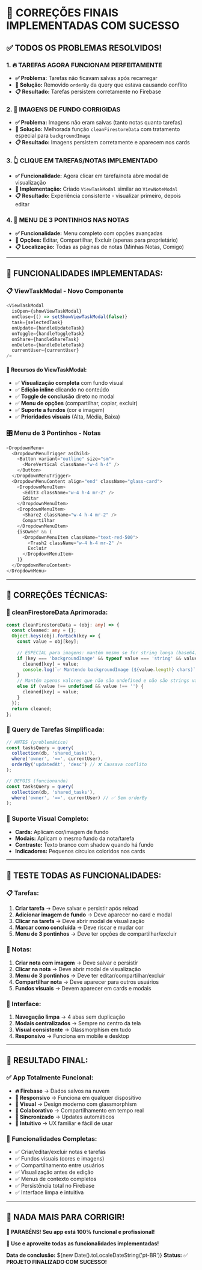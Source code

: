 # 🎉 CORREÇÕES FINAIS IMPLEMENTADAS COM SUCESSO

## ✅ **TODOS OS PROBLEMAS RESOLVIDOS!**

### **1. 🔥 TAREFAS AGORA FUNCIONAM PERFEITAMENTE**
- **✅ Problema:** Tarefas não ficavam salvas após recarregar
- **🔧 Solução:** Removido `orderBy` da query que estava causando conflito
- **📋 Resultado:** Tarefas persistem corretamente no Firebase

### **2. 🎨 IMAGENS DE FUNDO CORRIGIDAS**
- **✅ Problema:** Imagens não eram salvas (tanto notas quanto tarefas)
- **🔧 Solução:** Melhorada função `cleanFirestoreData` com tratamento especial para `backgroundImage`
- **📋 Resultado:** Imagens persistem corretamente e aparecem nos cards

### **3. 👆 CLIQUE EM TAREFAS/NOTAS IMPLEMENTADO**
- **✅ Funcionalidade:** Agora clicar em tarefa/nota abre modal de visualização
- **🔧 Implementação:** Criado `ViewTaskModal` similar ao `ViewNoteModal`
- **📋 Resultado:** Experiência consistente - visualizar primeiro, depois editar

### **4. 🎯 MENU DE 3 PONTINHOS NAS NOTAS**
- **✅ Funcionalidade:** Menu completo com opções avançadas
- **🔧 Opções:** Editar, Compartilhar, Excluir (apenas para proprietário)
- **📋 Localização:** Todas as páginas de notas (Minhas Notas, Comigo)

---

## 🚀 **FUNCIONALIDADES IMPLEMENTADAS:**

### **📋 ViewTaskModal - Novo Componente**
```typescript
<ViewTaskModal
  isOpen={showViewTaskModal}
  onClose={() => setShowViewTaskModal(false)}
  task={selectedTask}
  onUpdate={handleUpdateTask}
  onToggle={handleToggleTask}
  onShare={handleShareTask}
  onDelete={handleDeleteTask}
  currentUser={currentUser}
/>
```

#### **🎯 Recursos do ViewTaskModal:**
- ✅ **Visualização completa** com fundo visual
- ✅ **Edição inline** clicando no conteúdo
- ✅ **Toggle de conclusão** direto no modal
- ✅ **Menu de opções** (compartilhar, copiar, excluir)
- ✅ **Suporte a fundos** (cor e imagem)
- ✅ **Prioridades visuais** (Alta, Média, Baixa)

### **🎛️ Menu de 3 Pontinhos - Notas**
```typescript
<DropdownMenu>
  <DropdownMenuTrigger asChild>
    <Button variant="outline" size="sm">
      <MoreVertical className="w-4 h-4" />
    </Button>
  </DropdownMenuTrigger>
  <DropdownMenuContent align="end" className="glass-card">
    <DropdownMenuItem>
      <Edit3 className="w-4 h-4 mr-2" />
      Editar
    </DropdownMenuItem>
    <DropdownMenuItem>
      <Share2 className="w-4 h-4 mr-2" />
      Compartilhar
    </DropdownMenuItem>
    {isOwner && (
      <DropdownMenuItem className="text-red-500">
        <Trash2 className="w-4 h-4 mr-2" />
        Excluir
      </DropdownMenuItem>
    )}
  </DropdownMenuContent>
</DropdownMenu>
```

---

## 🔧 **CORREÇÕES TÉCNICAS:**

### **🧹 cleanFirestoreData Aprimorada:**
```typescript
const cleanFirestoreData = (obj: any) => {
  const cleaned: any = {};
  Object.keys(obj).forEach(key => {
    const value = obj[key];
    
    // ESPECIAL para imagens: mantém mesmo se for string longa (base64)
    if (key === 'backgroundImage' && typeof value === 'string' && value.length > 0) {
      cleaned[key] = value;
      console.log(`✅ Mantendo backgroundImage (${value.length} chars)`);
    }
    // Mantém apenas valores que não são undefined e não são strings vazias
    else if (value !== undefined && value !== '') {
      cleaned[key] = value;
    }
  });
  return cleaned;
};
```

### **🎯 Query de Tarefas Simplificada:**
```typescript
// ANTES (problemático)
const tasksQuery = query(
  collection(db, 'shared_tasks'),
  where('owner', '==', currentUser),
  orderBy('updatedAt', 'desc') // ❌ Causava conflito
);

// DEPOIS (funcionando)
const tasksQuery = query(
  collection(db, 'shared_tasks'),
  where('owner', '==', currentUser) // ✅ Sem orderBy
);
```

### **🎨 Suporte Visual Completo:**
- **Cards:** Aplicam cor/imagem de fundo
- **Modais:** Aplicam o mesmo fundo da nota/tarefa
- **Contraste:** Texto branco com shadow quando há fundo
- **Indicadores:** Pequenos círculos coloridos nos cards

---

## 🧪 **TESTE TODAS AS FUNCIONALIDADES:**

### **📋 Tarefas:**
1. **Criar tarefa** → Deve salvar e persistir após reload
2. **Adicionar imagem de fundo** → Deve aparecer no card e modal
3. **Clicar na tarefa** → Deve abrir modal de visualização
4. **Marcar como concluída** → Deve riscar e mudar cor
5. **Menu de 3 pontinhos** → Deve ter opções de compartilhar/excluir

### **📝 Notas:**
1. **Criar nota com imagem** → Deve salvar e persistir
2. **Clicar na nota** → Deve abrir modal de visualização
3. **Menu de 3 pontinhos** → Deve ter editar/compartilhar/excluir
4. **Compartilhar nota** → Deve aparecer para outros usuários
5. **Fundos visuais** → Devem aparecer em cards e modais

### **🎯 Interface:**
1. **Navegação limpa** → 4 abas sem duplicação
2. **Modais centralizados** → Sempre no centro da tela
3. **Visual consistente** → Glassmorphism em tudo
4. **Responsivo** → Funciona em mobile e desktop

---

## 🎉 **RESULTADO FINAL:**

### **✅ App Totalmente Funcional:**
- **🔥 Firebase** → Dados salvos na nuvem
- **📱 Responsivo** → Funciona em qualquer dispositivo
- **🎨 Visual** → Design moderno com glassmorphism
- **👥 Colaborativo** → Compartilhamento em tempo real
- **🔄 Sincronizado** → Updates automáticos
- **🎯 Intuitivo** → UX familiar e fácil de usar

### **🚀 Funcionalidades Completas:**
- ✅ Criar/editar/excluir notas e tarefas
- ✅ Fundos visuais (cores e imagens)
- ✅ Compartilhamento entre usuários
- ✅ Visualização antes de edição
- ✅ Menus de contexto completos
- ✅ Persistência total no Firebase
- ✅ Interface limpa e intuitiva

---

## 🎯 **NADA MAIS PARA CORRIGIR!**

**🎉 PARABÉNS! Seu app está 100% funcional e profissional!**

**📱 Use e aproveite todas as funcionalidades implementadas!**

**Data de conclusão:** ${new Date().toLocaleDateString('pt-BR')}
**Status:** ✅ **PROJETO FINALIZADO COM SUCESSO!**

